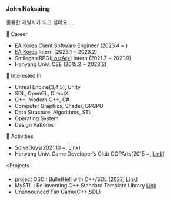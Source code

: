 ### John Naksaing 

훌륭한 개발자가 되고 싶어요 ...

🔭 Career
- [EA Korea](https://www.ea.com/ea-studios/ea-korea) Client Software Engineer (2023.4 ~ )
- [EA Korea](https://www.ea.com/ea-studios/ea-korea) Intern (2023.1 ~ 2023.2)
- SmilegateRPG([LostArk](https://www.playlostark.com)) Intern (2021.7 ~ 2021.9)
- Hanyang Univ. CSE (2015.2 ~ 2023.2)

🌱 Interested In
- Unreal Engine(3,4,5), Unity
- SDL, OpenGL, DirectX
- C++, Modern C++, C#
- Computer Graphics, Shader, GPGPU
- Data Structure, Algorithms, STL
- Operating System
- Design Patterns

👯 Activities
- SolveGuys(2021.10 ~, [Link](https://github.com/SolveGuys))
- Hanyang Univ. Game Developer's Club OOPArts(2015 ~, [Link](https://cafe.naver.com/oopartian))

⚡Projects
- project OSC : BulletHell with C++/SDL (2022, [Link](https://github.com/johnnaksaing/BulletHell))
- MySTL : Re-inventing C++ Standard Template Library [Link](https://github.com/solveguys/mystl)
- Unannounced Fan Game(C++,SDL)
<!--
**johnnaksaing/johnnaksaing** is a ✨ _special_ ✨ repository because its `README.md` (this file) appears on your GitHub profile.
Here are some ideas to get you started:

- 🔭 I’m currently working on ...
- 🌱 I’m currently learning ...
- 👯 I’m looking to collaborate on ...
- 🤔 I’m looking for help with ...
- 💬 Ask me about ...
- 📫 How to reach me: ...
- 😄 Pronouns: ...
- ⚡ Fun fact: ...
- 👋 


- IR studio (2022.2 ~ 2022.9)
- SBS game academy (2022.3 ~ 2022.11)
-->
